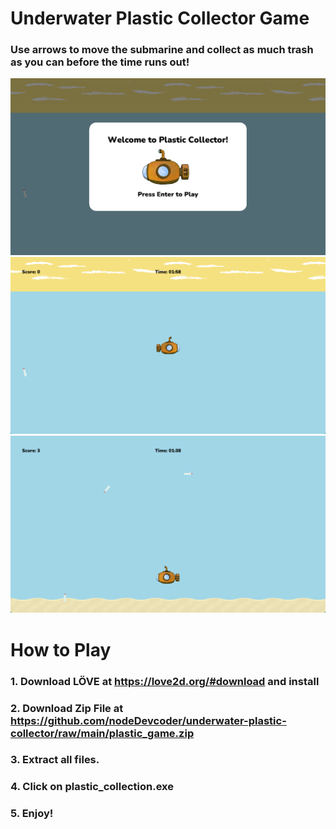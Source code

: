 # Underwater Plastic Collector Game
### Use arrows to move the submarine and collect as much trash as you can before the time runs out!

![Screenshot 1 of Game](ss.png)
![Screenshot 2 of Game](ss1.png)
![Screenshot 3 of Game](ss2.png)

# How to Play
### 1. Download LÖVE at https://love2d.org/#download and install
### 2. Download Zip File at https://github.com/nodeDevcoder/underwater-plastic-collector/raw/main/plastic_game.zip
### 3. Extract all files.
### 4. Click on plastic_collection.exe
### 5. Enjoy!
